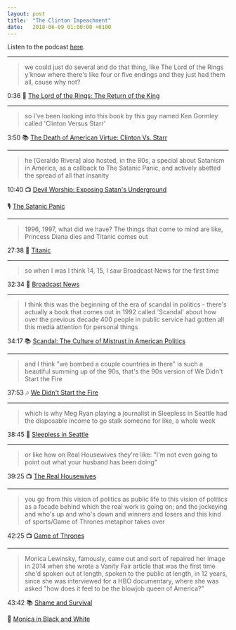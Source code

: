 ```yaml
---
layout: post
title:  "The Clinton Impeachment"
date:   2018-06-09 01:00:00 +0100
---
```

Listen to the podcast [here](https://podcasts.apple.com/us/podcast/the-clinton-impeachment/id1380008439).

----

> we could just do several and do that thing, like The Lord of the Rings y'know where there's like four or five endings and they just had them all, cause why not?

0:36 🎥 [The Lord of the Rings: The Return of the King](https://en.wikipedia.org/wiki/The_Lord_of_the_Rings:_The_Return_of_the_King)

----

> so I've been looking into this book by this guy named Ken Gormley called 'Clinton Versus Starr'

3:50 📚 [The Death of American Virtue: Clinton Vs. Starr](https://books.google.de/books/about/The_Death_of_American_Virtue.html?id=qugv-K9k1IIC)

----

> he [Geraldo Rivera] also hosted, in the 80s, a special about Satanism in America, as a callback to The Satanic Panic, and actively abetted the spread of all that insanity

10:40 📺 [Devil Worship: Exposing Satan's Underground](https://www.imdb.com/title/tt1136645/)

🎙️ [The Satanic Panic](/2018/05/02/the-satanic-panic.html)

----

> 1996, 1997, what did we have? The things that come to mind are like, Princess Diana dies and Titanic comes out

27:38 🎥 [Titanic](https://en.wikipedia.org/wiki/Titanic_(1997_film))

----

> so when I was I think 14, 15, I saw Broadcast News for the first time

32:34 🎥 [Broadcast News](https://en.wikipedia.org/wiki/Broadcast_News_(film))

----

> I think this was the beginning of the era of scandal in politics - there's actually a book that comes out in 1992 called 'Scandal' about how over the previous decade 400 people in public service had gotten all this media attention for personal things

34:17 📚 [Scandal: The Culture of Mistrust in American Politics](https://en.wikipedia.org/wiki/Suzanne_Garment#Books)

----

> and I think "we bombed a couple countries in there" is such a beautiful summing up of the 90s, that's the 90s version of We Didn't Start the Fire

37:53 🎶 [We Didn't Start the Fire](https://en.wikipedia.org/wiki/We_Didn%27t_Start_the_Fire) 

----

> which is why Meg Ryan playing a journalist in Sleepless in Seattle had the disposable income to go stalk someone for like, a whole week

38:45 🎥 [Sleepless in Seattle](https://en.wikipedia.org/wiki/Sleepless_in_Seattle)

----

> or like how on Real Housewives they're like: "I'm not even going to point out what your husband has been doing"

39:25 📺 [The Real Housewives](https://en.wikipedia.org/wiki/The_Real_Housewives)

----

> you go from this vision of politics as public life to this vision of politics as a facade behind which the real work is going on; and the jockeying and who's up and who's down and winners and losers and this kind of sports/Game of Thrones metaphor takes over

42:25 📺 [Game of Thrones](https://en.wikipedia.org/wiki/Game_of_Thrones)

----

> Monica Lewinsky, famously, came out and sort of repaired her image in 2014 when she wrote a Vanity Fair article that was the first time she'd spoken out at length, spoken to the public at length, in 12 years, since she was interviewed for a HBO documentary, where she was asked "how does it feel to be the blowjob queen of America?"

43:42 📚 [Shame and Survival](https://www.vanityfair.com/style/society/2014/06/monica-lewinsky-humiliation-culture)

🎥 [Monica in Black and White](https://www.imdb.com/title/tt0280172/)
